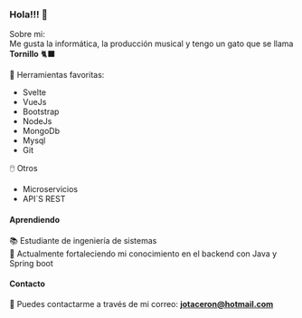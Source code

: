 ### Hola!!! 👋

Sobre mi:\
Me gusta la informática, la producción musical y tengo un gato que se llama **Tornillo** 🐈‍⬛

🧰 Herramientas favoritas:
  * Svelte
  * VueJs
  * Bootstrap
  * NodeJs
  * MongoDb
  * Mysql
  * Git
  
 🖱️ Otros
  * Microservicios
  * API´S REST

#### Aprendiendo
📚 Estudiante de ingeniería de sistemas\
👯 Actualmente fortaleciendo mi conocimiento en el backend con Java y Spring boot

#### Contacto
💬 Puedes contactarme a través de mi correo: **jotaceron@hotmail.com**
